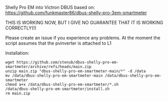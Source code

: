 Shelly Pro EM into Victron DBUS
based on: https://github.com/funkmaster86/dbus-shelly-pro-3em-smartmeter

THIS IS WORKING NOW, BUT I GIVE NO GUARANTEE THAT IT IS WORKING CORRECTLY(!)

Please create an issue if you experience any problems.
At the moment the script assumes that the pvinverter is attached to L1

Installation:
```
wget https://github.com/stenub/dbus-shelly-pro-em-smartmeter/archive/refs/heads/main.zip
unzip main.zip "dbus-shelly-pro-em-smartmeter-main/*" -d /data
mv /data/dbus-shelly-pro-em-smartmeter-main /data/dbus-shelly-pro-em-smartmeter
chmod a+x /data/dbus-shelly-pro-em-smartmeter/*.sh
/data/dbus-shelly-pro-em-smartmeter/install.sh
rm main.zip
```
